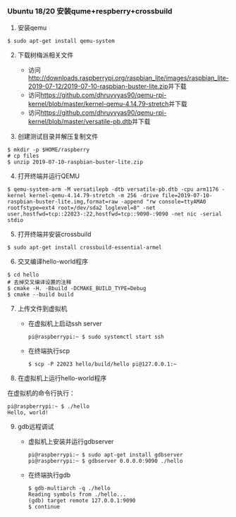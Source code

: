 ### Ubuntu 18/20 安装qume+respberry+crossbuild

1. 安装qemu

```
$ sudo apt-get install qemu-system
```

2. 下载树梅派相关文件
    - 访问<http://downloads.raspberrypi.org/raspbian_lite/images/raspbian_lite-2019-07-12/2019-07-10-raspbian-buster-lite.zip>并下载
    - 访问<https://github.com/dhruvvyas90/qemu-rpi-kernel/blob/master/kernel-qemu-4.14.79-stretch>并下载
    - 访问<https://github.com/dhruvvyas90/qemu-rpi-kernel/blob/master/versatile-pb.dtb>并下载

3. 创建测试目录并解压复制文件

```
$ mkdir -p $HOME/raspberry
# cp files
$ unzip 2019-07-10-raspbian-buster-lite.zip
```

4. 打开终端并运行QEMU

```
$ qemu-system-arm -M versatilepb -dtb versatile-pb.dtb -cpu arm1176 -kernel kernel-qemu-4.14.79-stretch -m 256 -drive file=2019-07-10-raspbian-buster-lite.img,format=raw -append "rw console=ttyAMA0 rootfstype=ext4 root=/dev/sda2 loglevel=8" -net user,hostfwd=tcp::22023-:22,hostfwd=tcp::9090-:9090 -net nic -serial stdio
```

5. 打开终端并安装crossbuild

```
$ sudo apt-get install crossbuild-essential-armel
```

6. 交叉编译hello-world程序

```
$ cd hello
# 去掉交叉编译设置的注释
$ cmake -H. -Bbuild -DCMAKE_BUILD_TYPE=Debug
$ cmake --build build
```

7. 上传文件到虚拟机
    - 在虚拟机上启动ssh server
        ```
        pi@raspberrypi:~ $ sudo systemctl start ssh
        ```
    - 在终端执行scp
        ```
        $ scp -P 22023 hello/build/hello pi@127.0.0.1:~
        ```

8. 在虚拟机上运行hello-world程序

在虚拟机的命令行执行：

```
pi@raspberrypi:~ $ ./hello
Hello, world!
```

9. gdb远程调试

    - 虚拟机上安装并运行gdbserver
        ```
        pi@raspberrypi:~ $ sudo apt-get install gdbserver
        pi@raspberrypi:~ $ gdbserver 0.0.0.0:9090 ./hello
        ```
    - 在终端执行gdb
        ```
        $ gdb-multiarch -q ./hello 
        Reading symbols from ./hello...
        (gdb) target remote 127.0.0.1:9090 
        $ continue
        ```
